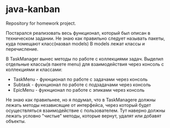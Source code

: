 # java-kanban
Repository for homework project.

Постарался реализовать весь функционал, который был описан в техническом задании. 
Не знаю как правильно следует называть пакеты, куда помещают класс(назвал models)
В models лежат классы и перечисление.

В TaskManager вынес методы по работе с коллекциями задач.
Выделил отдельные классы(в пакете menu) для взаимодействия через консоль с коллекциями и классами:
* TaskMenu - фукнционал по работе с задачами через консоль
* Subtask - фукнционал по работе с подзадачами через консоль
* EpicMenu - фукнционал по работе с эпиками через консоль

Не знаю как правильнее, но я подумал, что в TaskManagere 
должны лежать методы независящие от интерфейса, через который 
будет осуществляться взаимодействие с пользователем. Тут наверно должны лежать условно "чистые" методы,
которые вернут, удалят или добавят объекты.
 
